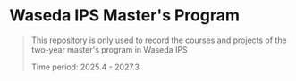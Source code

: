 # Waseda IPS Master's Program

> This repository is only used to record the courses and projects of the two-year master's program in Waseda IPS
>
> Time period: 2025.4 - 2027.3